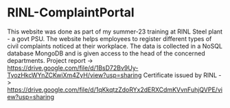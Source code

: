 # RINL-ComplaintPortal
 This website was done as part of my summer-23 training at RINL Steel plant - a govt PSU. The website helps employees to register different types of civil complaints noticed at their workplace. The data is collected in a NoSQL database MongoDB and is given access to the head of the concerned departments.
Project report -> https://drive.google.com/file/d/1BsD72Bv9Uy-TyozHkcWYnZCKwiXm4ZyH/view?usp=sharing
Certificate issued by RINL -> https://drive.google.com/file/d/1qKkqtzZdoRYx2dERXCdmKVvnFuhjQVPE/view?usp=sharing
